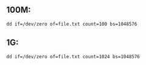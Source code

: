 ## 100M: 

```
dd if=/dev/zero of=file.txt count=100 bs=1048576
```

## 1G: 

```
dd if=/dev/zero of=file.txt count=1024 bs=1048576
```
